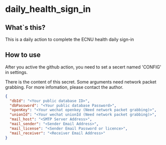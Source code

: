 # daily_health_sign_in
## What`s this?
This is a daily action to complete the ECNU health daily sign-in

## How to use
After you active the github action, you need to set a secert named 'CONFIG' in settings. 

There is the content of this secret. Some arguments need network packet grabbing. For more infomation, please contact the author.
```JSON
{
  "dbId": "<Your public database ID>",
  "dbPassword": "<Your public database Password>",
  "openKey": "<Your wechat openkey (Need network packet grabbing)>",
  "unionId": "<Your wechat unionId (Need network packet grabbing)>",
  "mail_host": "<SMTP Server Address>",
  "mail_sender": "<Sender Email Address>",
  "mail_license": "<Sender Email Password or licence>",
  "mail_receiver": "<Receiver Email Address>"
}
```

